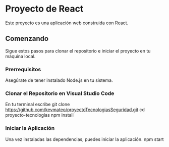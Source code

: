 # Proyecto de React

Este proyecto es una aplicación web construida con React.

## Comenzando

Sigue estos pasos para clonar el repositorio e iniciar el proyecto en tu máquina local.

### Prerrequisitos

Asegúrate de tener instalado Node.js en tu sistema.

### Clonar el Repositorio en Visual Studio Code 

En tu terminal escribe
git clone https://github.com/kevmateo/proyectoTecnologiasSeguridad.git
cd proyecto-tecnologias
npm install

### Iniciar la Aplicación

Una vez instaladas las dependencias, puedes iniciar la aplicación.
npm start


